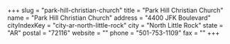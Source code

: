 +++
slug = "park-hill-christian-church"
title = "Park Hill Christian Church"
name = "Park Hill Christian Church"
address = "4400 JFK Boulevard"
cityIndexKey = "city-ar-north-little-rock"
city = "North Little Rock"
state = "AR"
postal = "72116"
website = ""
phone = "501-753-1109"
fax = ""
+++
